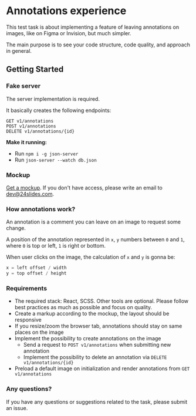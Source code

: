 # Annotations experience

This test task is about implementing a feature of leaving annotations on images, like on Figma or Invision, but much simpler.

The main purpose is to see your code structure, code quality, and approach in general.

## Getting Started

### Fake server

The server implementation is required. 

It basically creates the following endpoints:

```
GET v1/annotations
POST v1/annotations
DELETE v1/annotations/{id}
```

**Make it running:**

- Run `npm i -g json-server`
- Run `json-server --watch db.json`

### Mockup

[Get a mockup](https://www.figma.com/file/RkOUnhCQ4fydOnRzuXd6SW/Test-Task?node-id=0%3A1). If you don't have access, please write an email to dev@24slides.com.

### How annotations work?

An annotation is a comment you can leave on an image to request some change.

A position of the annotation represented in `x`, `y` numbers between `0` and `1`, where `0` is top or left, `1` is right or bottom.

When user clicks on the image, the calculation of `x` and `y` is gonna be:

```js
x = left offset / width
y = top offset / height
```

### Requirements

- The required stack: React, SCSS. Other tools are optional. Please follow best practices as much as possible and focus on quality.
- Create a markup according to the mockup, the layout should be responsive
- If you resize/zoom the browser tab, annotations should stay on same places on the image
- Implement the possibility to create annotations on the image
    - Send a request to `POST v1/annotations` when submitting new annotation
    - Implement the possibility to delete an annotation via `DELETE v1/annotations/{id}`
- Preload a default image on initialization and render annotations from `GET v1/annotations`

### Any questions?

If you have any questions or suggestions related to the task, please submit an issue.
